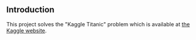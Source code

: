## Introduction

This project solves the "Kaggle Titanic" problem
which is available at [the Kaggle website](https://www.kaggle.com/c/titanic).